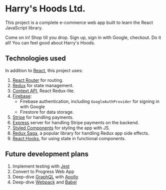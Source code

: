 # Harry's Hoods Ltd.

This project is a complete e-commerce web app built to learn the React JavaScript library.

Come on in! Shop till you drop. Sign up, sign in with Google, checkout. Do it all! You can feel good about Harry's Hoods.

## Technologies used

In addition to [React](https://reactjs.org/), this project uses:

1. [React Router](https://github.com/ReactTraining/react-router) for routing.
2. [Redux](https://redux.js.org/) for state management.
3. [Context API](https://reactjs.org/docs/context.html), React Redux-lite.
4. [Firebase](https://firebase.google.com/):
   * Firebase authentication, including `GoogleAuthProvider` for signing in with Google
   * Firestore for data storage.
5. [Stripe](https://stripe.com/) for handling payments.
6. [Express](https://expressjs.com/) server for handling Stripe payments on the backend.
7. [Styled Components](https://www.styled-components.com) for styling the app with JS.
8. [Redux Saga](https://github.com/redux-saga/redux-saga), a popular library for handling Redux app side effects.
9. [React Hooks](https://reactjs.org/docs/hooks-intro.html), for using state in functional components.

## Future development plans

1. Implement testing with [Jest](https://jestjs.io/)
2. Convert to Progress Web App
3. Deep-dive [GraphQL](https://graphql.org/) with [Apollo](https://github.com/apollographql/react-apollo)
4. Deep-dive [Webpack](https://webpack.js.org/) and [Babel](https://babeljs.io/)
